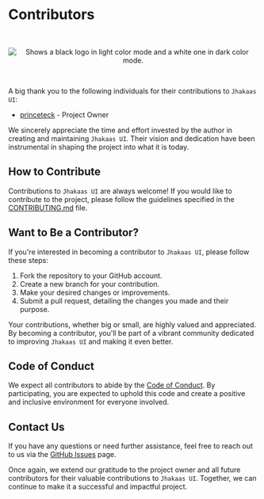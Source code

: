 # Contributors
<br/>
<p align="center">
    <picture>
    <source media="(prefers-color-scheme: dark)" srcset="https://github.com/princeteck/jhakaas-ui/assets/13074740/3ee23cb9-0abe-4fed-ba29-550204add2d4">
    <source media="(prefers-color-scheme: light)" srcset="https://github.com/princeteck/jhakaas-ui/assets/13074740/76ebf266-ca97-4a87-80ba-497698e70467">
    <img alt="Shows a black logo in light color mode and a white one in dark color mode." src="https://user-images.githubusercontent.com/25423296/163456779-a8556205-d0a5-45e2-ac17-42d089e3c3f8.png">
    </picture>
</p>
<br/>

A big thank you to the following individuals for their contributions to `Jhakaas UI`:

- [princeteck](https://github.com/princeteck) - Project Owner

We sincerely appreciate the time and effort invested by the author in creating and maintaining `Jhakaas UI`. Their vision and dedication have been instrumental in shaping the project into what it is today.

## How to Contribute

Contributions to `Jhakaas UI` are always welcome! If you would like to contribute to the project, please follow the guidelines specified in the [CONTRIBUTING.md](./CONTRIBUTING.md) file.

## Want to Be a Contributor?

If you're interested in becoming a contributor to `Jhakaas UI`, please follow these steps:

1. Fork the repository to your GitHub account.
2. Create a new branch for your contribution.
3. Make your desired changes or improvements.
4. Submit a pull request, detailing the changes you made and their purpose.

Your contributions, whether big or small, are highly valued and appreciated. By becoming a contributor, you'll be part of a vibrant community dedicated to improving `Jhakaas UI` and making it even better.

## Code of Conduct

We expect all contributors to abide by the [Code of Conduct](./CODE_OF_CONDUCT.md). By participating, you are expected to uphold this code and create a positive and inclusive environment for everyone involved.

## Contact Us

If you have any questions or need further assistance, feel free to reach out to us via the [GitHub Issues](https://github.com/adaptolearning/jhakaas-ui/issues) page.

Once again, we extend our gratitude to the project owner and all future contributors for their valuable contributions to `Jhakaas UI`. Together, we can continue to make it a successful and impactful project.
